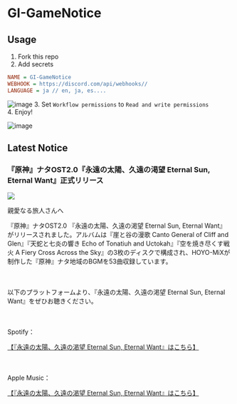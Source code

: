 # GI-GameNotice

## Usage
1. Fork this repo
2. Add secrets
```ini
NAME = GI-GameNotice
WEBHOOK = https://discord.com/api/webhooks//
LANGUAGE = ja // en, ja, es....
```
![image](https://github.com/c2t-r/GI-GameNotice/assets/80561604/63d8a4f2-9ec2-49d7-a637-44d728b2f945)
3. Set `Workflow permissions` to `Read and write permissions`  
4. Enjoy!

![image](https://github.com/c2t-r/GI-GameNotice/assets/80561604/24ec6182-cd99-4969-ab59-1d65c886077a)

## Latest Notice
<start>

### 『原神』ナタOST2.0『永遠の太陽、久遠の渇望 Eternal Sun, Eternal Want』正式リリース
<img src="https://sdk.hoyoverse.com/upload/ann/2024/12/10/07b4613ab3b45ea4c8308573b049ba29_8861139312030861394.jpg">
<p style="white-space: pre-wrap;">親愛なる旅人さんへ</p><p style="white-space: pre-wrap;">『原神』ナタOST2.0 『永遠の太陽、久遠の渇望 Eternal Sun, Eternal Want』がリリースされました。アルバムは『崖と谷の漫歌 Canto General of Cliff and Glen』『天蛇と七炎の響き Echo of Tonatiuh and Uctokah』『空を焼き尽くす戦火 A Fiery Cross Across the Sky』の3枚のディスクで構成され、HOYO-MiXが制作した『原神』ナタ地域のBGMを53曲収録しています。</p><p style="white-space: pre-wrap; min-height: 1.5em;"></p><p style="white-space: pre-wrap;">以下のプラットフォームより、『永遠の太陽、久遠の渇望 Eternal Sun, Eternal Want』をぜひお聴きください。</p><p style="white-space: pre-wrap; min-height: 1.5em;"></p><p style="white-space: pre-wrap;">Spotify：</p><p style="white-space: pre-wrap;"><a href="javascript:miHoYoGameJSSDK.openInBrowser('https://open.spotify.com/album/7MWUhScaYVVFtTIRVxsZUB');" data-type="a" link-type="game_outer" rel="noopener noreferrer nofollow">【『永遠の太陽、久遠の渇望 Eternal Sun, Eternal Want』はこちら】</a></p><p style="white-space: pre-wrap; min-height: 1.5em;"></p><p style="white-space: pre-wrap;">Apple Music：</p><p style="white-space: pre-wrap;"><a href="javascript:miHoYoGameJSSDK.openInBrowser('https://music.apple.com/jp/album/1783697164');" data-type="a" link-type="game_outer" rel="noopener noreferrer nofollow">【『永遠の太陽、久遠の渇望 Eternal Sun, Eternal Want』はこちら】</a></p><p style="white-space: pre-wrap; min-height: 1.5em;"></p><p style="white-space: pre-wrap; min-height: 1.5em;"></p>

<end>
